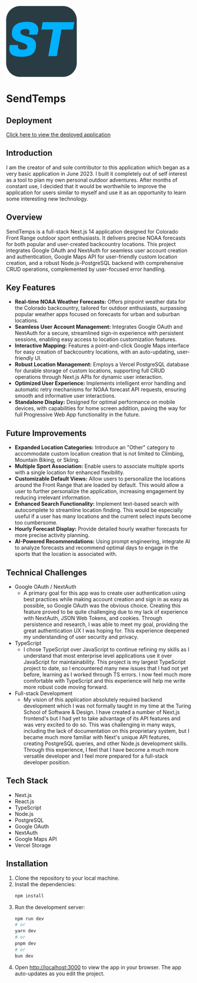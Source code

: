 <img src="https://github.com/RickV85/sendtemps/blob/main/public/icon-192x192.png?raw=true" alt="SendTemps logo">

# SendTemps

## Deployment

[Click here to view the deployed application](https://sendtemps.vercel.app)

## Introduction
I am the creator of and sole contributor to this application which began as a very basic application in June 2023. I built it completely out of self interest as a tool to plan my own personal outdoor adventures. After months of constant use, I decided that it would be worthwhile to improve the application for users similar to myself and use it as an opportunity to learn some interesting new technology.

## Overview
SendTemps is a full-stack Next.js 14 application designed for Colorado Front Range outdoor sport enthusiasts. It delivers precise NOAA forecasts for both popular and user-created backcountry locations. This project integrates Google OAuth and NextAuth for seamless user account creation and authentication, Google Maps API for user-friendly custom location creation, and a robust Node.js-PostgreSQL backend with comprehensive CRUD operations, complemented by user-focused error handling.

## Key Features
- **Real-time NOAA Weather Forecasts:** Offers pinpoint weather data for the Colorado backcountry, tailored for outdoor enthusiasts, surpassing popular weather apps focused on forecasts for urban and suburban locations.
- **Seamless User Account Management:** Integrates Google OAuth and NextAuth for a secure, streamlined sign-in experience with persistent sessions, enabling easy access to location customization features.
- **Interactive Mapping:** Features a point-and-click Google Maps interface for easy creation of backcountry locations, with an auto-updating, user-friendly UI.
- **Robust Location Management:** Employs a Vercel PostgreSQL database for durable storage of custom locations, supporting full CRUD operations through Next.js APIs for dynamic user interaction.
- **Optimized User Experience:** Implements intelligent error handling and automatic retry mechanisms for NOAA forecast API requests, ensuring smooth and informative user interactions.
- **Standalone Display:** Designed for optimal performance on mobile devices, with capabilities for home screen addition, paving the way for full Progressive Web App functionality in the future.

## Future Improvements
- **Expanded Location Categories:** Introduce an "Other" category to accommodate custom location creation that is not limited to Climbing, Mountain Biking, or Skiing.
- **Multiple Sport Association:** Enable users to associate multiple sports with a single location for enhanced flexibility.
- **Customizable Default Views:** Allow users to personalize the locations around the Front Range that are loaded by default. This would allow a user to further personalize the application, increasing engagement by reducing irrelevant information.
- **Enhanced Search Functionality:** Implement text-based search with autocomplete to streamline location finding. This would be especially useful if a user has many locations and the current select inputs become too cumbersome.
- **Hourly Forecast Display:** Provide detailed hourly weather forecasts for more precise activity planning.
- **AI-Powered Recommendations:** Using prompt engineering, integrate AI to analyze forecasts and recommend optimal days to engage in the sports that the location is associated with.

## Technical Challenges
- Google OAuth / NextAuth
  - A primary goal for this app was to create user authentication using best practices while making account creation and sign in as easy as possible, so Google OAuth was the obvious choice. Creating this feature proved to be quite challenging due to my lack of experience with NextAuth, JSON Web Tokens, and cookies. Through persistence and research, I was able to meet my goal, providing the great authentication UX I was hoping for. This experience deepened my understanding of user security and privacy.
- TypeScript
  - I chose TypeScript over JavaScript to continue refining my skills as I understand that most enterprise level applications use it over JavaScript for maintainability. This project is my largest TypeScript project to date, so I encountered many new issues that I had not yet before, learning as I worked through TS errors. I now feel much more comfortable with TypeScript and this experience will help me write more robust code moving forward.
- Full-stack Development
  - My vision of this application absolutely required backend development which I was not formally taught in my time at the Turing School of Software & Design. I have created a number of Next.js frontend's but I had yet to take advantage of its API features and was very excited to do so. This was challenging in many ways, including the lack of documentation on this proprietary system, but I became much more familiar with Next's unique API features, creating PostgreSQL queries, and other Node.js development skills. Through this experience, I feel that I have become a much more versatile developer and I feel more prepared for a full-stack developer position.

## Tech Stack
- Next.js
- React.js
- TypeScript
- Node.js
- PostgreSQL
- Google OAuth
- NextAuth
- Google Maps API
- Vercel Storage

## Installation

1. Clone the repository to your local machine.
2. Install the dependencies:
    ```bash
    npm install
    ```
3. Run the development server:
    ```bash
    npm run dev
    # or
    yarn dev
    # or
    pnpm dev
    # or
    bun dev
    ```
4. Open [http://localhost:3000](http://localhost:3000) to view the app in your browser. The app auto-updates as you edit the project.

